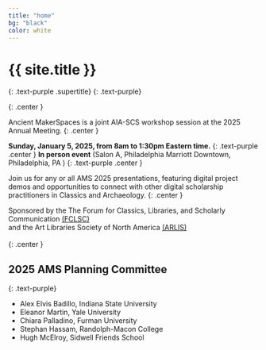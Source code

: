 ```yaml
---
title: "home"
bg: "black"
color: white
---
```


# {{ site.title }}
{: .text-purple .supertitle}
{: .text-purple}

<span class="fa-stack subtlecircle" style="font-size:100px; background:rgba(255,166,0,0.0)">
  <i class="fa fa-circle fa-stack-2x text-white"></i>
  <i class="fa fa-laptop fa-stack-1x text-purple"></i>
</span>
{: .center }

Ancient MakerSpaces is a joint AIA-SCS workshop session at the 2025 Annual Meeting.
{: .center }

**Sunday, January 5, 2025, from 8am to 1:30pm Eastern time.**
{: .text-purple .center }
**In person event** (Salon A, Philadelphia Marriott Downtown, Philadelphia, PA )
{: .text-purple .center }

Join us for any or all AMS 2025 presentations, featuring digital project demos and opportunities to connect with other digital scholarship practitioners in Classics and Archaeology.
{: .center }

Sponsored by the The Forum for Classics, Libraries, and Scholarly Communication [(FCLSC)](http://www.classicslibrarians.org/)<br/>
and the Art Libraries Society of North America [(ARLIS)](https://www.arlisna.org/) <br/><br/>
{: .center }

## 2025 AMS Planning Committee
{: .text-purple}

* Alex Elvis Badillo, Indiana State University
* Eleanor Martin, Yale University
* Chiara Palladino, Furman University
* Stephan Hassam, Randolph-Macon College
* Hugh McElroy, Sidwell Friends School
